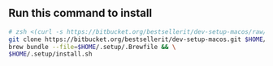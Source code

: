 ## Run this command to install

```bash
# zsh <(curl -s https://bitbucket.org/bestsellerit/dev-setup-macos/raw/master/install.sh)
git clone https://bitbucket.org/bestsellerit/dev-setup-macos.git $HOME/.setup && \
brew bundle --file=$HOME/.setup/.Brewfile && \
$HOME/.setup/install.sh
```
